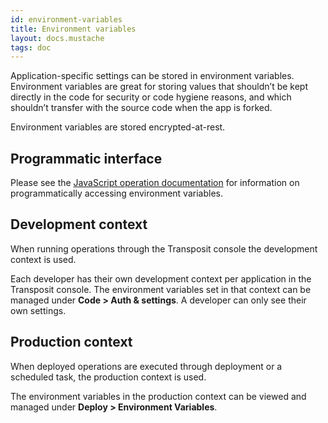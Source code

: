 ```yaml
---
id: environment-variables
title: Environment variables
layout: docs.mustache
tags: doc
---
```


Application-specific settings can be stored in environment variables. Environment variables are great for storing values that shouldn’t be kept directly in the code for security or code hygiene reasons, and which shouldn’t transfer with the source code when the app is forked.

Environment variables are stored encrypted-at-rest.

## Programmatic interface

Please see the [JavaScript operation documentation](/docs/references/js-operations#environment-variables) for information on programmatically accessing environment variables.

## Development context

When running operations through the Transposit console the development context is used.

Each developer has their own development context per application in the Transposit console. The environment variables set in that context can be managed under **Code &gt; Auth &amp; settings**. A developer can only see their own settings.

## Production context

When deployed operations are executed through deployment or a scheduled task, the production context is used.

The environment variables in the production context can be viewed and managed under **Deploy &gt; Environment Variables**.
